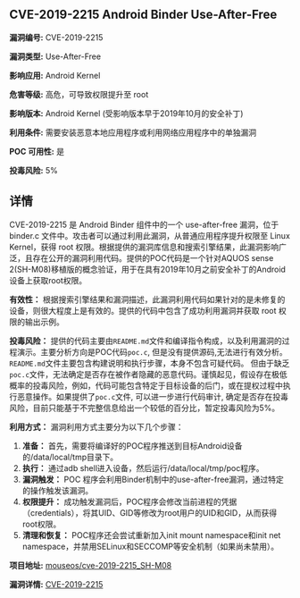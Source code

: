 ## CVE-2019-2215 Android Binder Use-After-Free

**漏洞编号:** CVE-2019-2215

**漏洞类型:** Use-After-Free

**影响应用:** Android Kernel

**危害等级:** 高危，可导致权限提升至 root

**影响版本:** Android Kernel (受影响版本早于2019年10月的安全补丁)

**利用条件:** 需要安装恶意本地应用程序或利用网络应用程序中的单独漏洞

**POC 可用性:** 是

**投毒风险:** 5%

## 详情

CVE-2019-2215 是 Android Binder 组件中的一个 use-after-free 漏洞，位于 binder.c 文件中。攻击者可以通过利用此漏洞，从普通应用程序提升权限至 Linux Kernel，获得 root 权限。根据提供的漏洞库信息和搜索引擎结果，此漏洞影响广泛，且存在公开的漏洞利用代码。提供的POC代码是一个针对AQUOS sense 2(SH-M08)移植版的概念验证，用于在具有2019年10月之前安全补丁的Android设备上获取root权限。

**有效性：** 根据搜索引擎结果和漏洞描述，此漏洞利用代码如果针对的是未修复的设备，则很大程度上是有效的。提供的代码中包含了成功利用漏洞并获取 root 权限的输出示例。

**投毒风险：** 提供的代码主要由`README.md`文件和编译指令构成，以及利用漏洞的过程演示。主要分析方向是POC代码`poc.c`, 但是没有提供源码,无法进行有效分析。`README.md`文件主要包含构建说明和执行步骤，本身不包含可疑代码。 但由于缺乏`poc.c`文件，无法确定是否存在被作者隐藏的恶意代码。谨慎起见，假设存在极低概率的投毒风险，例如，代码可能包含特定于目标设备的后门，或在提权过程中执行恶意操作。如果提供了`poc.c`文件, 可以进一步进行代码审计, 确定是否存在投毒风险，目前只能基于不完整信息给出一个较低的百分比，暂定投毒风险为5%。

**利用方式：** 漏洞利用方式主要分为以下几个步骤：

1.  **准备：** 首先，需要将编译好的POC程序推送到目标Android设备的/data/local/tmp目录下。
2.  **执行：** 通过adb shell进入设备，然后运行/data/local/tmp/poc程序。
3.  **漏洞触发：** POC 程序会利用Binder机制中的use-after-free漏洞，通过特定的操作触发该漏洞。
4.  **权限提升：** 成功触发漏洞后，POC程序会修改当前进程的凭据（credentials），将其UID、GID等修改为root用户的UID和GID，从而获得root权限。
5.  **清理和恢复：** POC程序还会尝试重新加入init mount namespace和init net namespace，并禁用SELinux和SECCOMP等安全机制（如果尚未禁用）。

**项目地址:** [mouseos/cve-2019-2215_SH-M08](https://github.com/mouseos/cve-2019-2215_SH-M08)

**漏洞详情:** [CVE-2019-2215](https://nvd.nist.gov/vuln/detail/CVE-2019-2215)